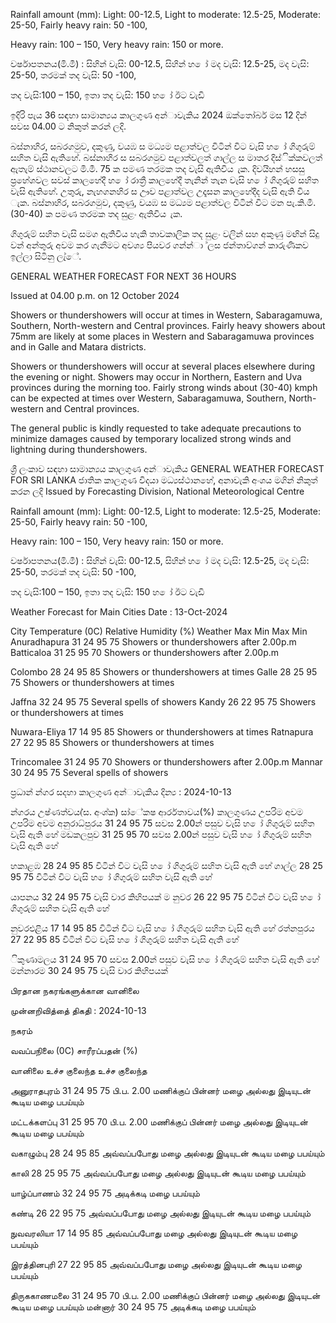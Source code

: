 Rainfall amount (mm): Light: 00-12.5, Light to moderate: 12.5-25, Moderate: 25-50, Fairly heavy rain: 50 -100,

Heavy rain: 100 – 150, Very heavy rain: 150 or more.

වර්ෂාපතනය(මි.මී) : සිහින් වැසි: 00-12.5, සිහින් හ ෝ මද වැසි: 12.5-25, මද වැසි: 25-50, තරමක් තද වැසි: 50 -100,

තද වැසි:100 – 150, ඉතා තද වැසි: 150 හ ෝ ඊට වැඩි

ඉදිරි පැය 36 සඳහා සාමාන්‍යය කාලගුණ අන්‍ාවැකිය 2024 ඔක්තෝබර් මස 12 දින්‍ සවස 04.00 ට නිකුත් කරන්‍ ලදි.

බස්නාහිර, සබරගමුව, දකුණු, වයඹ ස මධ්‍යම පළාත්වල විටින් විට වැසි හ ෝ ගිගුරුම් සහිත වැසි ඇතිහේ. බස්නාහිර ස සබරගමුව පළාත්වලත් ගාල්ල ස මාතර දිස්ික්කවලත් ඇතැම් ස්ථානවලට මි.මී. 75 ක පමණ තරමක තද වැසි ඇතිවිය ැක. දිවයිහන් හසසු ප්‍රහේශවල සවස් කාලහේදී හ ෝ රාත්‍රී කාලහේදී තැනින් තැන වැසි හ ෝ ගිගුරුම් සහිත වැසි ඇතිහේ. උතුරු, නැහගනහිර ස ඌව පළාත්වල උදෑසන කාලහේදීද වැසි ඇති විය ැක. බස්නාහිර, සබරගමුව, දකුණු, වයඹ ස මධ්‍යම පළාත්වල විටින් විට මන පැ.කි.මී. (30-40) ක පමණ තරමක තද සුළං ඇතිවිය ැක.

ගිගුරුම් සහිත වැසි සමග ඇතිවිය හැකි තාවකාලික තද සුළං වලින් සහ අකුණු මඟින් සිදු වන්‍ අන්‍තුරු අවම කර ගැනීමට අවශ්‍ය පියවර ගන්න්‍ා ්ලස ජන්‍තාව්ගන් කාරුණිකව ඉල්ලා සිටිනු ලැ්ේ.

GENERAL WEATHER FORECAST FOR NEXT 36 HOURS

Issued at 04.00 p.m. on 12 October 2024

Showers or thundershowers will occur at times in Western, Sabaragamuwa, Southern, North-western and Central provinces. Fairly heavy showers about 75mm are likely at some places in Western and Sabaragamuwa provinces and in Galle and Matara districts.

Showers or thundershowers will occur at several places elsewhere during the evening or night. Showers may occur in Northern, Eastern and Uva provinces during the morning too. Fairly strong winds about (30-40) kmph can be expected at times over Western, Sabaragamuwa, Southern, North-western and Central provinces.

The general public is kindly requested to take adequate precautions to minimize damages caused by temporary localized strong winds and lightning during thundershowers.

ශ්‍රී ලංකාව සඳහා සාමාන්‍යය කාලගුණ අන්‍ාවැකිය GENERAL WEATHER FORECAST FOR SRI LANKA ජාතික කාලගුණ විදයා මධ්‍යස්ථානහේ, අනාවැකි අංශය මගින් නිකුත් කරන ලදි Issued by Forecasting Division, National Meteorological Centre

Rainfall amount (mm): Light: 00-12.5, Light to moderate: 12.5-25, Moderate: 25-50, Fairly heavy rain: 50 -100,

Heavy rain: 100 – 150, Very heavy rain: 150 or more.

වර්ෂාපතනය(මි.මී) : සිහින් වැසි: 00-12.5, සිහින් හ ෝ මද වැසි: 12.5-25, මද වැසි: 25-50, තරමක් තද වැසි: 50 -100,

තද වැසි:100 – 150, ඉතා තද වැසි: 150 හ ෝ ඊට වැඩි

Weather Forecast for Main Cities Date : 13-Oct-2024

City Temperature (0C) Relative Humidity (%) Weather Max Min Max Min Anuradhapura 31 24 95 75 Showers or thundershowers after 2.00p.m Batticaloa 31 25 95 70 Showers or thundershowers after 2.00p.m

Colombo 28 24 95 85 Showers or thundershowers at times Galle 28 25 95 75 Showers or thundershowers at times

Jaffna 32 24 95 75 Several spells of showers Kandy 26 22 95 75 Showers or thundershowers at times

Nuwara-Eliya 17 14 95 85 Showers or thundershowers at times Ratnapura 27 22 95 85 Showers or thundershowers at times

Trincomalee 31 24 95 70 Showers or thundershowers after 2.00p.m Mannar 30 24 95 75 Several spells of showers

ප්‍රධාන්‍ න්‍ගර සදහා කාලගුණ අන්‍ාවැකිය දින්‍ය : 2024-10-13

න්‍ගරය උෂ්ණත්වය(්ස. අංශ්‍ක) සා්ේකෂ ආර්රතාවය(%) කාලගුණය උපරිම අවම උපරිම අවම අනුරාධ්‍පුරය 31 24 95 75 සවස 2.00න් පසුව වැසි හ ෝ ගිගුරුම් සහිත වැසි ඇති හේ මඩකලපුව 31 25 95 70 සවස 2.00න් පසුව වැසි හ ෝ ගිගුරුම් සහිත වැසි ඇති හේ

හකාළඹ 28 24 95 85 විටින් විට වැසි හ ෝ ගිගුරුම් සහිත වැසි ඇති හේ ගාල්ල 28 25 95 75 විටින් විට වැසි හ ෝ ගිගුරුම් සහිත වැසි ඇති හේ

යාපනය 32 24 95 75 වැසි වාර කිහිපයක් ම නුවර 26 22 95 75 විටින් විට වැසි හ ෝ ගිගුරුම් සහිත වැසි ඇති හේ

නුවරඑළිය 17 14 95 85 විටින් විට වැසි හ ෝ ගිගුරුම් සහිත වැසි ඇති හේ රත්නපුරය 27 22 95 85 විටින් විට වැසි හ ෝ ගිගුරුම් සහිත වැසි ඇති හේ

ිකුණාමලය 31 24 95 70 සවස 2.00න් පසුව වැසි හ ෝ ගිගුරුම් සහිත වැසි ඇති හේ මන්නාරම 30 24 95 75 වැසි වාර කිහිපයක්

பிரதான நகரங்களுக்கான வானிலை

முன்னறிவித்தை் திகதி : 2024-10-13

நகரம்

வவப்பநிலை (0C) சாரீரப்பதன் (%)

வானிலை உச்ச குலைந்த உச்ச குலைந்த

அனுராதபுரம் 31 24 95 75 பி.ப. 2.00 மணிக்குப் பின்னர் மழை அல்லது இடியுடன் கூடிய மழை பபய்யும்

மட்டக்களப்பு 31 25 95 70 பி.ப. 2.00 மணிக்குப் பின்னர் மழை அல்லது இடியுடன் கூடிய மழை பபய்யும்

வகாழும்பு 28 24 95 85 அவ்வப்பபோது மழை அல்லது இடியுடன் கூடிய மழை பபய்யும்

காலி 28 25 95 75 அவ்வப்பபோது மழை அல்லது இடியுடன் கூடிய மழை பபய்யும்

யாழ்ப்பாணம் 32 24 95 75 அடிக்கடி மழை பபய்யும்

கண்டி 26 22 95 75 அவ்வப்பபோது மழை அல்லது இடியுடன் கூடிய மழை பபய்யும்

நுவவரலியா 17 14 95 85 அவ்வப்பபோது மழை அல்லது இடியுடன் கூடிய மழை பபய்யும்

இரத்தினபுரி 27 22 95 85 அவ்வப்பபோது மழை அல்லது இடியுடன் கூடிய மழை பபய்யும்

திருககாணமலை 31 24 95 70 பி.ப. 2.00 மணிக்குப் பின்னர் மழை அல்லது இடியுடன் கூடிய மழை பபய்யும் மன்னார் 30 24 95 75 அடிக்கடி மழை பபய்யும்